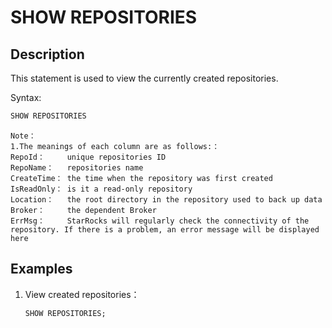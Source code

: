 # SHOW REPOSITORIES

## Description

This statement is used to view the currently created repositories.

Syntax:

```SQL
SHOW REPOSITORIES
```

```plain text
Note：
1.The meanings of each column are as follows:：
RepoId：     unique repositories ID
RepoName：   repositories name
CreateTime： the time when the repository was first created
IsReadOnly： is it a read-only repository
Location：   the root directory in the repository used to back up data
Broker：     the dependent Broker
ErrMsg：     StarRocks will regularly check the connectivity of the repository. If there is a problem, an error message will be displayed here
```

## Examples

1. View created repositories：

    ```sql
    SHOW REPOSITORIES;
    ```
